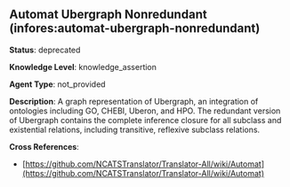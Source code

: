 [//]: # (DO NOT MANUALLY EDIT THIS FILE. IT IS GENERATED FROM A TEMPLATE.)

## Automat Ubergraph Nonredundant (infores:automat-ubergraph-nonredundant)

**Status**: deprecated
  
**Knowledge Level**: knowledge_assertion
  
**Agent Type**: not_provided

**Description**: A graph representation of Ubergraph, an integration of ontologies including GO, CHEBI, Uberon, and HPO. The redundant version of Ubergraph contains the complete inference closure for all subclass and existential relations, including transitive, reflexive subclass relations.

**Cross References**:

- [https://github.com/NCATSTranslator/Translator-All/wiki/Automat](https://github.com/NCATSTranslator/Translator-All/wiki/Automat)

